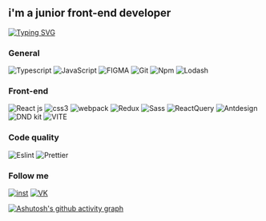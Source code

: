 ## i'm a junior front-end developer

[![Typing SVG](https://readme-typing-svg.herokuapp.com?color=%2336BCF7&lines=Computer+science+student)](https://git.io/typing-svg)

### General
![Typescript](https://img.shields.io/badge/-Typescript-black?style=for-the-badge&logo=typescript&logoColor=0000ff)
![JavaScript](https://img.shields.io/badge/-JavaScript-F7E01D?style=for-the-badge&logo=javascript&logoColor=000000)
![FIGMA](https://img.shields.io/badge/-Figma-000000?style=for-the-badge&logo=figma&)
![Git](https://img.shields.io/badge/-Git-white?style=for-the-badge&logo=Git&logoColor=F05133)
![Npm](https://img.shields.io/badge/-Npm-white?style=for-the-badge&logo=Npm&logoColor=F05133)
![Lodash](https://img.shields.io/badge/-lodash-white?style=for-the-badge&logo=lodash&logoColor=F05133)


### Front-end
![React js](https://img.shields.io/badge/-React-black?style=for-the-badge&logo=React&logoColor=#61DAFB)
![css3](https://img.shields.io/badge/-css3-black?style=for-the-badge&logo=css3&logoColor=#61DAFB)
![webpack](https://img.shields.io/badge/-Webpack-black?style=for-the-badge&logo=Webpack&logoColor=FFFFFF)
![Redux](https://img.shields.io/badge/-Redux-black?style=for-the-badge&logo=Redux&logoColor=764ABC)
![Sass](https://img.shields.io/badge/-Sass-black?style=for-the-badge&logo=Sass&logoColor=#B65D8A)
![ReactQuery](https://img.shields.io/badge/-ReactQuery-black?style=for-the-badge&logo=ReactQuery&logoColor=#B65D8A)
![Antdesign](https://img.shields.io/badge/-Antdesign-black?style=for-the-badge&logo=Antdesign&logoColor=#B65D8A)
![DND kit](https://img.shields.io/badge/-Dndkit-black?style=for-the-badge&logo=dndkit&logoColor=#B65D8A)
![VITE](https://img.shields.io/badge/-VITE-black?style=for-the-badge&logo=VITE&logoColor=#B65D8A)



### Code quality
![Eslint](https://img.shields.io/badge/-Eslint-black?style=for-the-badge&logo=Eslint&logoColor=#8080F2)
![Prettier](https://img.shields.io/badge/-Prettier-black?style=for-the-badge&logo=Prettier&logoColor=yellow)

### Follow me

[![inst](https://img.shields.io/badge/-instagram-000000?style=for-the-badge&logo=instagram&logoColor=FFFFFF)](https://www.instagram.com/alloveformymom/)
[![VK](https://img.shields.io/badge/-VKONTAKTE-000000?style=for-the-badge&logo=VK&logoColor=FFFFFF)](https://vk.com/salutkishukekaterine)

[![Ashutosh's github activity graph](https://activity-graph.herokuapp.com/graph?username=devloliconic)](https://github.com/ashutosh00710/github-readme-activity-graph)
